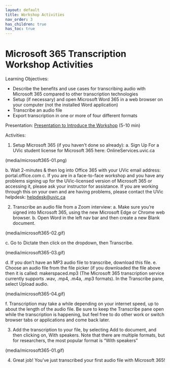 ```yaml
---
layout: default
title: Workshop Activities
nav_order: 3
has_children: true
has_toc: true
---
```

# Microsoft 365 Transcription Workshop Activities

Learning Objectives:
- Describe the benefits and use cases for transcribing audio with Microsoft 365 compared to other transcription technologies
- Setup (if necessary) and open Microsoft Word 365 in a web browser on your computer (not the installed Word application)
- Transcribe an audio file
- Export transcription in one or more of four different formats

Presentation:
[Presentation to Introduce the Workshop](https://docs.google.com/presentation/d/1DSi-h-4R5Lo2zv5Lukux4Oi8ekahJwW6AJQWAahovVY/edit?usp=sharing) (5-10 min)

Activities:

1. Setup Microsoft 365 (if you haven’t done so already):
  a. Sign Up For a UVic student license for Microsoft 365 here: OnlineServices.uvic.ca 

(media/microsoft365-01.png)

  b. Wait 2-minutes & then log into Office 365 with your UVic email address: portal.office.com 
  c. If you are in a face-to-face workshop and you have any problems signing up for the UVic-licensed version of Microsoft 365 or accessing it, please ask your instructor for assistance. If you are working through this on your own and are having problems, please contact the UVic helpdesk: helpdesk@uvic.ca 


2. Transcribe an audio file from a Zoom interview:
  a. Make sure you’re signed into  Microsoft 365, using the new Microsoft Edge or Chrome web browser.
  b. Open Word in the left nav bar and then create a new Blank document.

(media/microsoft365-02.gif)

  c. Go to  Dictate then click on the dropdown, then Transcribe.

(media/microsoft365-03.gif)

  d. If you don’t have an MP3 audio file to transcribe, download this file.
  e. Choose an audio file from the file picker (if you downloaded the file above then it is called: makerspaced.mp3 (The Microsoft 365 transcription service currently supports .wav, .mp4, .m4a, .mp3 formats). In the Transcribe pane, select Upload audio.

(media/microsoft365-04.gif)

  f. Transcription may take a while depending on your internet speed, up to about the length of the audio file. Be sure to keep the Transcribe pane open while the transcription is happening, but feel free to do other work or switch browser tabs or applications and come back later.

3. Add the transcription to your file, by selecting Add to document, and then clicking on, With speakers. Note that there are multiple formats, but for researchers, the most popular format is “With speakers”

(media/microsoft365-01.gif)

4. Great job! You’ve just transcribed your first audio file with Microsoft 365!




